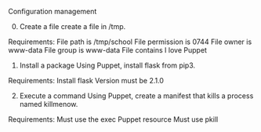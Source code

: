 Configuration management

0. Create a file
create a file in /tmp.

Requirements:
File path is /tmp/school
File permission is 0744
File owner is www-data
File group is www-data
File contains I love Puppet

1. Install a package
Using Puppet, install flask from pip3.

Requirements:
Install flask
Version must be 2.1.0

2. Execute a command
Using Puppet, create a manifest that kills a process named killmenow.

Requirements:
Must use the exec Puppet resource
Must use pkill
